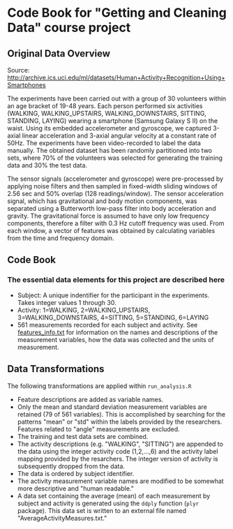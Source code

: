 # Code Book for "Getting and Cleaning Data" course project


## Original Data Overview

Source: http://archive.ics.uci.edu/ml/datasets/Human+Activity+Recognition+Using+Smartphones

The experiments have been carried out with a group of 30 volunteers within an age bracket of 19-48 years. Each person performed six activities 
(WALKING, WALKING_UPSTAIRS, WALKING_DOWNSTAIRS, SITTING, STANDING, LAYING) wearing a smartphone (Samsung Galaxy S II) on the waist. Using its embedded 
accelerometer and gyroscope, we captured 3-axial linear acceleration and 3-axial angular velocity at a constant rate of 50Hz. The experiments have been 
video-recorded to label the data manually. The obtained dataset has been randomly partitioned into two sets, where 70% of the volunteers was selected for 
generating the training data and 30% the test data. 

The sensor signals (accelerometer and gyroscope) were pre-processed by applying noise filters and then sampled in fixed-width sliding windows of 2.56 sec 
and 50% overlap (128 readings/window). The sensor acceleration signal, which has gravitational and body motion components, was separated using a Butterworth 
low-pass filter into body acceleration and gravity. The gravitational force is assumed to have only low frequency components, therefore a filter with 0.3 Hz 
cutoff frequency was used. From each window, a vector of features was obtained by calculating variables from the time and frequency domain.


## Code Book 

### The essential data elements for this project are described here

* Subject: A unique indentifier for the participant in the experiments.  Takes integer values 1 through 30.
* Activity: 1=WALKING, 2=WALKING_UPSTAIRS, 3=WALKING_DOWNSTAIRS, 4=SITTING, 5=STANDING, 6=LAYING
* 561 measurements recorded for each subject and activity. See [features_info.txt](https://github.com/DSF15/GCD_Project/blob/master/features_info.txt) for information on the names and descriptions of the 
  measurement variables, how the data was collected and the units of measurement.


## Data Transformations

The following transformations are applied within ```run_analysis.R``` 

* Feature descriptions are added as variable names.
* Only the mean and standard deviation measurement variables are retained (79 of 561 variables).  This is accomplished by searching for the patterns 
  "mean" or "std" within the labels provided by the researchers.  Features related to "angle" measurements are excluded. 
* The training and test data sets are combined. 
* The activity descriptions (e.g. "WALKING", "SITTING") are appended to the data using the integer activity code (1,2,...,6) and the activity
  label mapping provided by the resarchers.  The integer version of activity is subsequently dropped from the data.
* The data is ordered by subject identifier.
* The activity measurement variable names are modified to be somewhat more descriptive and "human readable."
* A data set containing the average (mean) of each measurement by subject and activity is generated using the ```ddply``` function (```plyr``` package). 
This data set is written to an external file named "AverageActivityMeasures.txt."  










